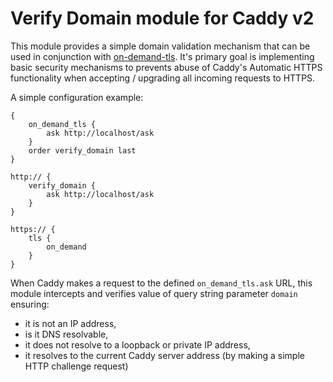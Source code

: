 # Verify Domain module for Caddy v2

This module provides a simple domain validation mechanism that can be used in conjunction with [on-demand-tls](https://caddyserver.com/docs/caddyfile/options#on-demand-tls).
It's primary goal is implementing basic security mechanisms to prevents abuse of Caddy's Automatic HTTPS functionality when accepting / upgrading all incoming requests to HTTPS.

A simple configuration example:

```
{
    on_demand_tls {
        ask http://localhost/ask
    }
    order verify_domain last
}

http:// {
    verify_domain {
        ask http://localhost/ask
    }
}

https:// {
	tls {
		on_demand
	}
}
```

When Caddy makes a request to the defined `on_demand_tls.ask` URL, this module intercepts and verifies value of query string parameter `domain` ensuring:
- it is not an IP address,
- is it DNS resolvable,
- it does not resolve to a loopback or private IP address,
- it resolves to the current Caddy server address (by making a simple HTTP challenge request)
